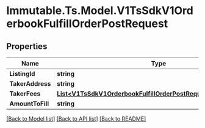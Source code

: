 # Immutable.Ts.Model.V1TsSdkV1OrderbookFulfillOrderPostRequest

## Properties

Name | Type | Description | Notes
------------ | ------------- | ------------- | -------------
**ListingId** | **string** | listingId | 
**TakerAddress** | **string** | takerAddress | 
**TakerFees** | [**List&lt;V1TsSdkV1OrderbookFulfillOrderPostRequestTakerFeesInner&gt;**](V1TsSdkV1OrderbookFulfillOrderPostRequestTakerFeesInner.md) | takerFees | 
**AmountToFill** | **string** | amountToFill | [optional] 

[[Back to Model list]](../README.md#documentation-for-models) [[Back to API list]](../README.md#documentation-for-api-endpoints) [[Back to README]](../README.md)

